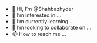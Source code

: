 - 👋 Hi, I’m @Shahbazhyder
- 👀 I’m interested in ...
- 🌱 I’m currently learning ...
- 💞️ I’m looking to collaborate on ...
- 📫 How to reach me ...

<!---
Shahbazhyder/Shahbazhyder is a ✨ special ✨ repository because its `README.md` (this file) appears on your GitHub profile.
You can click the Preview link to take a look at your changes.
--->
